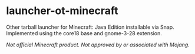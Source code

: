 # launcher-ot-minecraft

Other tarball launcher for Minecraft: Java Edition installable via Snap. Implemented using the core18 base and gnome-3-28 extension.

*Not official Minecraft product. Not approved by or associated with Mojang.*
